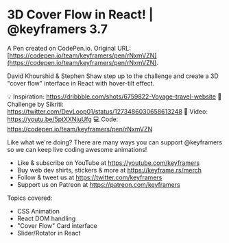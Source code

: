 # 3D Cover Flow in React! | @keyframers 3.7

A Pen created on CodePen.io. Original URL: [https://codepen.io/team/keyframers/pen/rNxmVZN](https://codepen.io/team/keyframers/pen/rNxmVZN).

David Khourshid & Stephen Shaw step up to the challenge and create a 3D "cover flow" interface in React with hover-tilt effect.

💡 Inspiration: https://dribbble.com/shots/6759822-Voyage-travel-website
🥊  Challenge by Sikriti: https://twitter.com/DevLoop01/status/1273486030658613248
🎥  Video: https://youtu.be/5ptXXNjuUfg
💻  Code: https://codepen.io/team/keyframers/pen/rNxmVZN

Like what we're doing? There are many ways you can support @keyframers so we can keep live coding awesome animations!

* Like & subscribe on YouTube at https://youtube.com/keyframers
* Buy web dev shirts, stickers & more at https://keyframe.rs/merch
* Follow & tweet us at https://twitter.com/keyframers
* Support us on Patreon at https://patreon.com/keyframers 

Topics covered:

* CSS Animation
* React DOM handling
* "Cover Flow" Card interface
* Slider/Rotator in React
